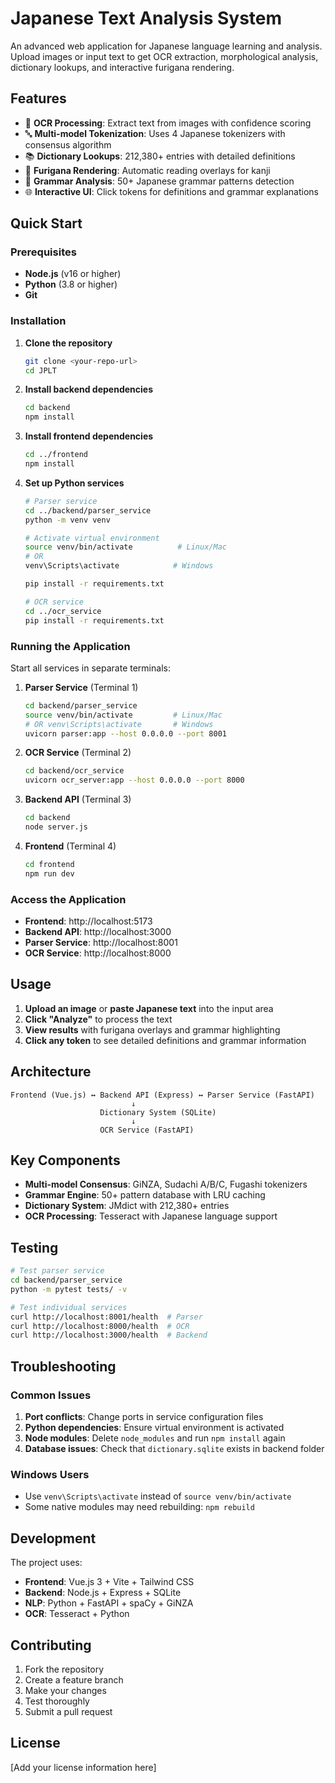 # Japanese Text Analysis System

An advanced web application for Japanese language learning and analysis. Upload images or input text to get OCR extraction, morphological analysis, dictionary lookups, and interactive furigana rendering.

## Features

- 📸 **OCR Processing**: Extract text from images with confidence scoring
- 🔤 **Multi-model Tokenization**: Uses 4 Japanese tokenizers with consensus algorithm
- 📚 **Dictionary Lookups**: 212,380+ entries with detailed definitions
- 🎌 **Furigana Rendering**: Automatic reading overlays for kanji
- 🎯 **Grammar Analysis**: 50+ Japanese grammar patterns detection
- 🌐 **Interactive UI**: Click tokens for definitions and grammar explanations

## Quick Start

### Prerequisites

- **Node.js** (v16 or higher)
- **Python** (3.8 or higher)
- **Git**

### Installation

1. **Clone the repository**
   ```bash
   git clone <your-repo-url>
   cd JPLT
   ```

2. **Install backend dependencies**
   ```bash
   cd backend
   npm install
   ```

3. **Install frontend dependencies**
   ```bash
   cd ../frontend
   npm install
   ```

4. **Set up Python services**
   ```bash
   # Parser service
   cd ../backend/parser_service
   python -m venv venv
   
   # Activate virtual environment
   source venv/bin/activate          # Linux/Mac
   # OR
   venv\Scripts\activate            # Windows
   
   pip install -r requirements.txt
   
   # OCR service
   cd ../ocr_service
   pip install -r requirements.txt
   ```

### Running the Application

Start all services in separate terminals:

1. **Parser Service** (Terminal 1)
   ```bash
   cd backend/parser_service
   source venv/bin/activate         # Linux/Mac
   # OR venv\Scripts\activate       # Windows
   uvicorn parser:app --host 0.0.0.0 --port 8001
   ```

2. **OCR Service** (Terminal 2)
   ```bash
   cd backend/ocr_service
   uvicorn ocr_server:app --host 0.0.0.0 --port 8000
   ```

3. **Backend API** (Terminal 3)
   ```bash
   cd backend
   node server.js
   ```

4. **Frontend** (Terminal 4)
   ```bash
   cd frontend
   npm run dev
   ```

### Access the Application

- **Frontend**: http://localhost:5173
- **Backend API**: http://localhost:3000
- **Parser Service**: http://localhost:8001
- **OCR Service**: http://localhost:8000

## Usage

1. **Upload an image** or **paste Japanese text** into the input area
2. **Click "Analyze"** to process the text
3. **View results** with furigana overlays and grammar highlighting
4. **Click any token** to see detailed definitions and grammar information

## Architecture

```
Frontend (Vue.js) ↔ Backend API (Express) ↔ Parser Service (FastAPI)
                           ↓
                    Dictionary System (SQLite)
                           ↓
                    OCR Service (FastAPI)
```

## Key Components

- **Multi-model Consensus**: GiNZA, Sudachi A/B/C, Fugashi tokenizers
- **Grammar Engine**: 50+ pattern database with LRU caching
- **Dictionary System**: JMdict with 212,380+ entries
- **OCR Processing**: Tesseract with Japanese language support

## Testing

```bash
# Test parser service
cd backend/parser_service
python -m pytest tests/ -v

# Test individual services
curl http://localhost:8001/health  # Parser
curl http://localhost:8000/health  # OCR
curl http://localhost:3000/health  # Backend
```

## Troubleshooting

### Common Issues

1. **Port conflicts**: Change ports in service configuration files
2. **Python dependencies**: Ensure virtual environment is activated
3. **Node modules**: Delete `node_modules` and run `npm install` again
4. **Database issues**: Check that `dictionary.sqlite` exists in backend folder

### Windows Users

- Use `venv\Scripts\activate` instead of `source venv/bin/activate`
- Some native modules may need rebuilding: `npm rebuild`

## Development

The project uses:
- **Frontend**: Vue.js 3 + Vite + Tailwind CSS
- **Backend**: Node.js + Express + SQLite
- **NLP**: Python + FastAPI + spaCy + GiNZA
- **OCR**: Tesseract + Python

## Contributing

1. Fork the repository
2. Create a feature branch
3. Make your changes
4. Test thoroughly
5. Submit a pull request

## License

[Add your license information here]